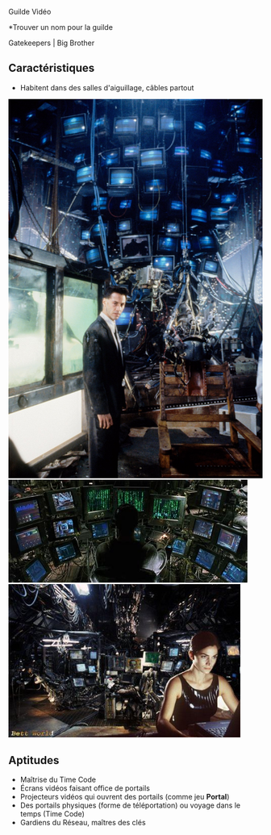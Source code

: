 Guilde Vidéo

*Trouver un nom pour la guilde

Gatekeepers | Big Brother

## Caractéristiques
- Habitent dans des salles d'aiguillage, câbles partout

![Exemple 1](../Images/Video/vdo-home-001.jpg)
![Exemple 2](../Images/Video/vdo-home-002.jpg)
![Exemple 3](../Images/Video/vdo-home-003.jpg)

## Aptitudes
- Maîtrise du Time Code
- Écrans vidéos faisant office de portails
- Projecteurs vidéos qui ouvrent des portails (comme jeu **Portal**)
- Des portails physiques (forme de téléportation) ou voyage dans le temps (Time Code)
- Gardiens du Réseau, maîtres des clés
